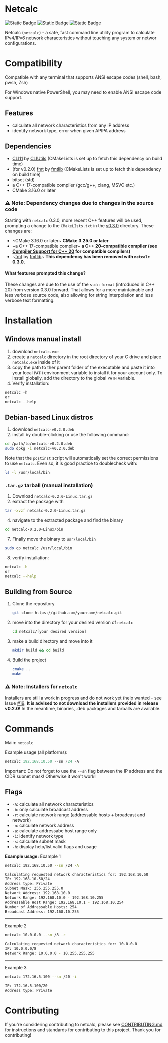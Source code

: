 # Netcalc


![Static Badge](https://img.shields.io/badge/License-GNU_GPL--v3.0-blue?style=flat&link=https%3A%2F%2Fwww.gnu.org%2Flicenses%2Fgpl-3.0.en.html%23license-text)
![Static Badge](https://img.shields.io/badge/Status-v0.2.0_working-green?style=flat)
![Static Badge](https://img.shields.io/badge/Next_version-in_development-orange?style=flat)


Netcalc (`netcalc`) - a safe, fast command line utility program to calculate IPv4/IPv6 network characteristics without touching any system or networ configurations.

# Compatibility
Compatible with any terminal that supports ANSI escape codes (shell, bash, pwsh, Zsh)

For Windows native PowerShell, you may need to enable ANSI escape code support.
## Features
- calculate all network characteristics from any IP address
- identify network type, error when given APIPA address

## Dependencies 
- [CLI11](https://github.com/CLIUtils/CLI11) by [CLIUtils](https://github.com/CLIUtils) (CMakeLists is set up to fetch this dependency on build time)
- (for v0.2.0) [fmt](https://github.com/fmtlib/fmt) by [fmtlib](https://github.com/fmtlib) (CMakeLists is set up to fetch this dependency on build time)
- bitset (std)
- a C++ 17-compatible compiler (gcc/g++, clang, MSVC etc.)
- CMake 3.16.0 or later

### ⚠️ Note: Dependency changes due to changes in the source code
Starting with `netcalc` 0.3.0, more recent C++ features will be used, prompting a change to the `CMakeLIsts.txt` in the [v0.3.0](https://github.com/TheSkyler-Dev/netcalc/tree/main/v0.3.0) directory. These changes are:
- ~CMake 3.16.0 or later~ **CMake 3.25.0 or later**
- ~a C++ 17-compatible compiler~ **a C++ 20-compatible compiler (see [Compiler Support for C++ 20](https://en.cppreference.com/w/cpp/compiler_support/20) for compatible compilers)**
- ~[fmt](https://github.com/fmtlib/fmt) by [fmtlib](https://github.com/fmtlib)~ **This dependency has been removed with `netcalc` 0.3.0.**

#### What features prompted this change?
These changes are due to the use of the `std::format` (introduced in C++ 20) from version 0.3.0 forward. That allows for a more maintainable and less verbose source code, also allowing for string interpolation and less verbose text formatting.

# Installation
## Windows manual install
1. download `netcalc.exe`
2. create a `netcalc` directory in the root directory of your C drive and place `netcalc.exe` inside of it
3. copy the path to ther parent folder of the executable and paste it into your local `PATH` environment variable to install it for your account only. To install globally, add the directory to the global `PATH` variable.
4. Verify installation:
```powershell
netcalc -h
or
netcalc --help
```
## Debian-based Linux distros
1. download `netcalc-v0.2.0.deb`
5. install by double-clicking or use the following command:
```bash
cd /path/to/netcalc-v0.2.0.deb
sudo dpkg -i netcalc-v0.2.0.deb
```
Note that the `postinst` script will automatically set the correct permissions to use `netcalc`. Even so, it is good practice to doublecheck with:
```bash
ls -l /usr/local/bin
```
### `.tar.gz` tarball (manual installation)
1. Download `netcalc-0.2.0-Linux.tar.gz`
2. extract the package with
```bash
tar -xvzf netcalc-0.2.0-Linux.tar.gz
```
4. navigate to the extracted package and find the binary
```bash
cd netcalc-0.2.0-Linux/bin
```
7. Finally move the binary to `usr/local/bin`
```bash
sudo cp netcalc /usr/local/bin
```
8. verify installation:
```bash
netcalc -h
or
netcalc --help
```
## Building from Source
1. Clone the repository
   ```bash
   git clone https://github.com/yourname/netcalc.git
   ```
2. move into the directory for your desired version of `netcalc`
   ```bash
   cd netcalc/[your desired version]
   ```
3. make a build directory and move into it
   ```bash
   mkdir build && cd build
   ```
4. Build the project
   ```bash
   cmake ..
   make
   ```
### :warning: Note: Installers for `netcalc`
Installers are still a work in progress and do not work yet (help wanted - see Issue [#19](https://github.com/TheSkyler-Dev/netcalc/issues/19). **It is advised to not download the installers provided in release v0.2.0!** In the meantime, binaries, .deb packages and tarballs are available.

# Commands

Main: `netcalc`

Example usage (all platforms): 
```powershell
netcalc 192.168.10.50 --sn /24 -A
```
Important: Do not forget to use the `--sn` flag between the IP address and the CIDR subnet mask! Otherwise it won't work!
## Flags

- `-A`: calculate all network characteristics
- `-b`: only calculate broadcast address
- `-r`: calculate network range (addressable hosts + broadcast and network)
- `-n`: calculate network address
- `-a`: calculate addressabe host range only
- `-i`: identify network type
- `-s`: calculate subnet mask
- `-h`: display help/list valid flags and usage

**Example usage:**
Example 1
```bash
netcalc 192.168.10.50 --sn /24 -A
```
```bash
Calculating requested network characteristics for: 192.168.10.50
IP: 192.168.10.50/24
Address type: Private
Subnet Mask: 255.255.255.0
Network Address: 192.168.10.0
Network Range: 192.168.10.0 - 192.168.10.255
Addressable Host Range: 192.168.10.1 - 192.168.10.254
Number of Addressable Hosts: 254
Broadcast Address: 192.168.10.255
```
---
Example 2
```bash
netcalc 10.0.0.0 --sn /8 -r
```
```bash
Calculating requested network characteristics for: 10.0.0.0
IP: 10.0.0.0/8
Network Range: 10.0.0.0 - 10.255.255.255
```
---
Example 3
```bash
netcalc 172.16.5.100 --sn /20 -i
```
```bash
IP: 172.16.5.100/20
Address type: Private
```
# Contributing
If you're considering contributing to netcalc, please see [CONTRIBUTING.md](https://github.com/TheSkyler-Dev/netcalc/blob/main/CONTRIBUTING.md) for instructions and standards for contributing to this project. Thank you for contributing!
